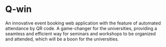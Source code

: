 # Q-win
An innovative event booking web application with the feature of automated attendance by QR code. A  game-changer for the universities, providing a seamless and efficient way for seminars and workshops to be organized and attended, which will be a boon for the universities.

